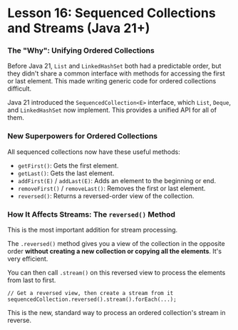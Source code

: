 # Lesson 16: Sequenced Collections and Streams (Java 21+)

### The "Why": Unifying Ordered Collections
Before Java 21, `List` and `LinkedHashSet` both had a predictable order, but they didn't share a common interface with methods for accessing the first or last element. This made writing generic code for ordered collections difficult.

Java 21 introduced the `SequencedCollection<E>` interface, which `List`, `Deque`, and `LinkedHashSet` now implement. This provides a unified API for all of them.

### New Superpowers for Ordered Collections
All sequenced collections now have these useful methods:
* `getFirst()`: Gets the first element.
* `getLast()`: Gets the last element.
* `addFirst(E)` / `addLast(E)`: Adds an element to the beginning or end.
* `removeFirst()` / `removeLast()`: Removes the first or last element.
* `reversed()`: Returns a reversed-order view of the collection.

### How It Affects Streams: The `reversed()` Method
This is the most important addition for stream processing.

The `.reversed()` method gives you a view of the collection in the opposite order **without creating a new collection or copying all the elements**. It's very efficient.

You can then call `.stream()` on this reversed view to process the elements from last to first.

```
// Get a reversed view, then create a stream from it
sequencedCollection.reversed().stream().forEach(...);
```
This is the new, standard way to process an ordered collection's stream in reverse.
